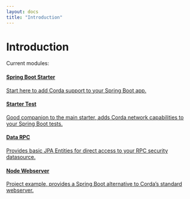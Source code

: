 ```yaml
---
layout: docs
title: "Introduction"
---
```


# Introduction

Current modules:

<div class="list-group">
  <a href="docs/starter.html" class="list-group-item">
    <h4 class="list-group-item-heading">Spring Boot Starter</h4>
    <p class="list-group-item-text">Start here to add Corda support to your Spring Boot app.</p>
  </a>
  <a href="docs/starter-test.html" class="list-group-item">
    <h4 class="list-group-item-heading">Starter Test</h4>
    <p class="list-group-item-text">Good companion to the main starter, adds Corda network capabilities to your Spring Boot tests.</p>
  </a>
  <a href="docs/data-rpc.html" class="list-group-item">
    <h4 class="list-group-item-heading">Data RPC</h4>
    <p class="list-group-item-text">Provides basic JPA Entities for direct access to your RPC security datasource.</p>
  </a>
  <a href="docs/webserver.html" class="list-group-item">
    <h4 class="list-group-item-heading">Node Webserver</h4>
    <p class="list-group-item-text">Project example, provides a Spring Boot alternative to Corda’s standard webserver.</p>
  </a>
</div>